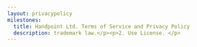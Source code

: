 ```yaml
---
layout: privacypolicy
milestones:
  title: Handpoint Ltd. Terms of Service and Privacy Policy
  description: trademark law.</p><p>2. Use License. </p>
--- 
```

